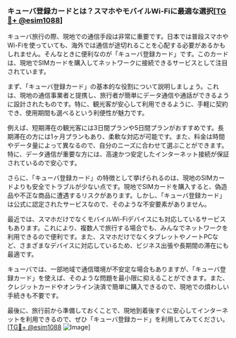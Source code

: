 ### キューバ登録カードとは？スマホやモバイルWi-Fiに最適な選択[[TG💪+ @esim1088](https://t.me/s/esim1088)]

キューバ旅行の際、現地での通信手段は非常に重要です。日本では普段スマホやWi-Fiを使っていても、海外では通信が途切れることを心配する必要があるかもしれません。そんなときに便利なのが「キューバ登録カード」です。このカードは、現地でSIMカードを購入してネットワークに接続できるサービスとして注目されています。

まず、「キューバ登録カード」の基本的な役割について説明しましょう。これは、現地の通信事業者と提携し、旅行者が簡単にデータ通信や通話ができるように設計されたものです。特に、観光客が安心して利用できるように、手軽に契約でき、使用期間も選べるという利便性が魅力です。

例えば、短期滞在の観光客には3日間プランや5日間プランがおすすめです。長期滞在の方には1ヶ月プランもあり、柔軟な対応が可能です。また、料金は時間やデータ量によって異なるので、自分のニーズに合わせて選ぶことができます。特に、データ通信が重要な方には、高速かつ安定したインターネット接続が保証されているので安心です。

さらに、「キューバ登録カード」の特徴として挙げられるのは、現地のSIMカードよりも安全でトラブルが少ない点です。現地でSIMカードを購入すると、偽造品や不正な商品に遭遇するリスクがあります。しかし、「キューバ登録カード」は公式に認定されたサービスなので、そのような不安要素がありません。

最近では、スマホだけでなくモバイルWi-Fiデバイスにも対応しているサービスもあります。これにより、複数人で旅行する場合でも、みんなでネットワークを利用できるので便利です。また、スマホだけでなくタブレットやノートPCなど、さまざまなデバイスに対応しているため、ビジネス出張や長期間の滞在にも最適です。

キューバでは、一部地域で通信環境が不安定な場合もありますが、「キューバ登録カード」を使えば、そのような問題を最小限に抑えることができます。また、クレジットカードやオンライン決済で簡単に購入できるので、現地での煩わしい手続きも不要です。

最後に、旅行前から準備しておくことで、現地到着後すぐに安心してインターネットを利用できるので、ぜひ「キューバ登録カード」を利用してみてください。[[TG💪+ @esim1088](https://t.me/s/esim1088) ![Image](https://i.postimg.cc/Y0z9fWf4/image.png)]